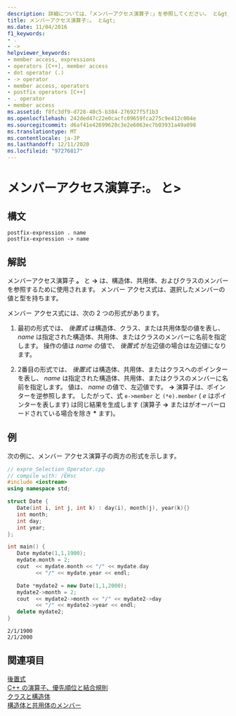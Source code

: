 ```yaml
---
description: 詳細については、「メンバーアクセス演算子:」を参照してください。 と&gt;
title: メンバーアクセス演算子:。 と&gt;
ms.date: 11/04/2016
f1_keywords:
- .
- ->
helpviewer_keywords:
- member access, expressions
- operators [C++], member access
- dot operator (.)
- -> operator
- member access, operators
- postfix operators [C++]
- . operator
- member access
ms.assetid: f8fc3df9-d728-40c5-b384-276927f5f1b3
ms.openlocfilehash: 242ded47c22e0cacfc09659fca275c9e412c004e
ms.sourcegitcommit: d6af41e42699628c3e2e6063ec7b03931a49a098
ms.translationtype: MT
ms.contentlocale: ja-JP
ms.lasthandoff: 12/11/2020
ms.locfileid: "97276817"
---
```

# <a name="member-access-operators--and--gt"></a>メンバーアクセス演算子:。 と&gt;

## <a name="syntax"></a>構文

```
postfix-expression . name
postfix-expression -> name
```

## <a name="remarks"></a>解説

メンバーアクセス演算子 **。** と **->** は、構造体、共用体、およびクラスのメンバーを参照するために使用されます。 メンバー アクセス式は、選択したメンバーの値と型を持ちます。

メンバー アクセス式には、次の 2 つの形式があります。

1. 最初の形式では、 *後置式* は構造体、クラス、または共用体型の値を表し、 *name* は指定された構造体、共用体、またはクラスのメンバーに名前を指定します。 操作の値は *name* の値で、 *後置式* が左辺値の場合は左辺値になります。

1. 2番目の形式では、 *後置式* は構造体、共用体、またはクラスへのポインターを表し、 *name* は指定された構造体、共用体、またはクラスのメンバーに名前を指定します。 値は、 *name* の値で、左辺値です。 **->** 演算子は、ポインターを逆参照します。 したがって、式 `e->member` と `(*e).member` ( *e* はポインターを表します) は同じ結果を生成します (演算子 **->** またはがオーバーロードされている場合を除き <strong>\*</strong> ます)。

## <a name="example"></a>例

次の例に、メンバー アクセス演算子の両方の形式を示します。

```cpp
// expre_Selection_Operator.cpp
// compile with: /EHsc
#include <iostream>
using namespace std;

struct Date {
   Date(int i, int j, int k) : day(i), month(j), year(k){}
   int month;
   int day;
   int year;
};

int main() {
   Date mydate(1,1,1900);
   mydate.month = 2;
   cout  << mydate.month << "/" << mydate.day
         << "/" << mydate.year << endl;

   Date *mydate2 = new Date(1,1,2000);
   mydate2->month = 2;
   cout  << mydate2->month << "/" << mydate2->day
         << "/" << mydate2->year << endl;
   delete mydate2;
}
```

```Output
2/1/1900
2/1/2000
```

## <a name="see-also"></a>関連項目

[後置式](../cpp/postfix-expressions.md)<br/>
[C++ の演算子、優先順位と結合規則](../cpp/cpp-built-in-operators-precedence-and-associativity.md)<br/>
[クラスと構造体](../cpp/classes-and-structs-cpp.md)<br/>
[構造体と共用体のメンバー](../c-language/structure-and-union-members.md)
